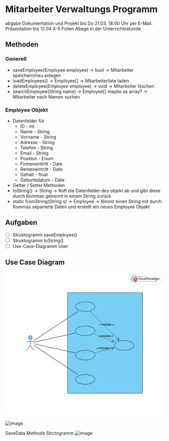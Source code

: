 # Mitarbeiter Verwaltungs Programm
abgabe  Dokumentation und Projekt bis Do 21.03. 18:00 Uhr per E-Mail.
Präsentation bis 12.04 4-5 Folien Abage in der Unterrichtsstunde 
## Methoden
### Generell
- saveEmployee(Employee employee) -> bool -> Mitarbeiter speichern/neu anlegen
- loadEmployees() -> Employee\[] -> Mitarbeiterliste laden
- deleteEmployee(Employee employee) -> void -> Mitarbeiter löschen
- searchEmployee(String name) -> Employee\[] maybe as array? -> Mitarbeiter nach Namen suchen
### Employee Objekt
- Datenfelder für
	- ID - int
	- Name - String
	- Vorname - String
	- Adresse - String
	- Telefon - String
	- Email - String
	- Position - Enum
	- Firmeneintritt - Date
	- Renteneintritt - Date
	- Gehalt - float
	- Geburtsdatum - Date
- Getter / Setter Methoden
- toString() -> String -> Ruft die Datenfelder des objekt ab und gibt diese durch Kommas getrennt in einem String zurück
- static fromString(String s) -> Employee -> Nimmt einen String mit durch Kommas separierte Daten und erstellt ein neues Employee Objekt

## Aufgaben
- [ ] Struktogramm saveEmployee()
- [ ] Struktogramm toString()
- [ ] Use-Case-Diagramm User

## Use Case Diagram
![Use Case Diagram](docfiles/Use%20Case.svg)

![image](https://github.com/Rexxic/mitarbeiter_verwaltung/assets/156774741/5deb52ab-a8ad-471d-9044-1616036271b2)

SaveData Methode Strctogramm ![image](https://github.com/Rexxic/mitarbeiter_verwaltung/assets/156774741/55105136-50b0-4983-80a4-3bb52557e606)
